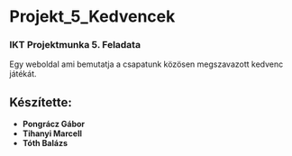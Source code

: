 # Projekt_5_Kedvencek
### IKT Projektmunka 5. Feladata

Egy weboldal ami bemutatja a csapatunk közösen megszavazott kedvenc játékát.

## Készítette:
 - **Pongrácz Gábor** 
 - **Tihanyi Marcell** 
 - **Tóth Balázs**
